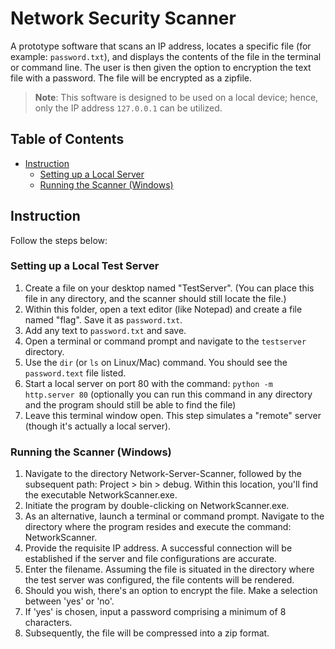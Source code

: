 # Network Security Scanner

A prototype software that scans an IP address, locates a specific file (for example: `password.txt`), and displays the contents of the file in the terminal or command line.
The user is then given the option to encryption the text file with a password. The file will be encrypted as a zipfile. 

> **Note**: This software is designed to be used on a local device; hence, only the IP address `127.0.0.1` can be utilized.

## Table of Contents
- [Instruction](#instruction)
  - [Setting up a Local Server](#setting-up-a-local-server)
  - [Running the Scanner (Windows)](#running-the-scanner-windows)

## Instruction
Follow the steps below:

### Setting up a Local Test Server
1. Create a file on your desktop named "TestServer". (You can place this file in any directory, and the scanner should still locate the file.)
2. Within this folder, open a text editor (like Notepad) and create a file named "flag". Save it as `password.txt`.
3. Add any text to `password.txt` and save.
4. Open a terminal or command prompt and navigate to the `testserver` directory.
5. Use the `dir` (or `ls` on Linux/Mac) command. You should see the `password.text` file listed.
6. Start a local server on port 80 with the command: `python -m http.server 80` (optionally you can run this command in any directory and the program should still be able to find the file)
7. Leave this terminal window open. This step simulates a "remote" server (though it's actually a local server).
   
### Running the Scanner (Windows)
1. Navigate to the directory Network-Server-Scanner, followed by the subsequent path: Project > bin > debug. Within this location, you'll find the executable NetworkScanner.exe.
2. Initiate the program by double-clicking on NetworkScanner.exe.
3. As an alternative, launch a terminal or command prompt. Navigate to the directory where the program resides and execute the command: NetworkScanner.
4. Provide the requisite IP address. A successful connection will be established if the server and file configurations are accurate.
5. Enter the filename. Assuming the file is situated in the directory where the test server was configured, the file contents will be rendered.
6. Should you wish, there's an option to encrypt the file. Make a selection between 'yes' or 'no'.
7. If 'yes' is chosen, input a password comprising a minimum of 8 characters.
8. Subsequently, the file will be compressed into a zip format.


